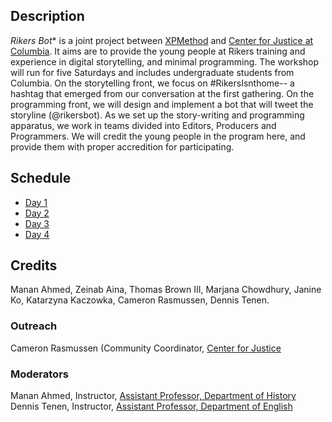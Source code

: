 ## Description

*Rikers Bot** is a joint project between [XPMethod](http://xpmethod.plaintext.in/) and [Center for Justice at Columbia](http://centerforjustice.columbia.edu/). It aims are to provide the young people at Rikers training and experience in digital storytelling, and minimal programming. The workshop will run for five Saturdays and includes undergraduate students from Columbia. On the storytelling front, we focus on #RikersIsnthome-- a hashtag that emerged from our conversation at the first gathering. On the programming front, we will design and implement a bot that will tweet the storyline (@rikersbot). As we set up the story-writing and programming apparatus, we work in teams divided into Editors, Producers and Programmers. We will credit the young people in the program here, and provide them with proper accredition for participating. 


## Schedule

- [Day 1](https://github.com/xpmethod/rikersbot/blob/master/day-1.md)
- [Day 2](https://github.com/xpmethod/rikersbot/blob/master/day-2.md)
- [Day 3](https://github.com/xpmethod/rikersbot/blob/master/day-3.md)
- [Day 4](https://github.com/xpmethod/rikersbot/blob/master/day-4.md)

## Credits

Manan Ahmed, Zeinab Aina, Thomas Brown III, Marjana Chowdhury, Janine Ko, Katarzyna Kaczowka, Cameron Rasmussen, Dennis Tenen.

### Outreach
Cameron Rasmussen (Community Coordinator, [Center for Justice](http://centerforjustice.columbia.edu/)

### Moderators
Manan Ahmed, Instructor, [Assistant Professor, Department of History](http://history.columbia.edu/faculty/Ahmed.html)
Dennis Tenen, Instructor, [Assistant Professor, Department of English](http://english.columbia.edu/people/profile/453)




